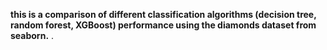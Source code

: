 **this is a comparison of different classification algorithms (decision tree, random forest, XGBoost) performance using the diamonds dataset from seaborn.** .

 
